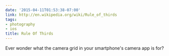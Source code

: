 ```yaml
---
date: '2015-04-11T01:53:38-07:00'
link: http://en.wikipedia.org/wiki/Rule_of_thirds
tags:
- photography
- ios
title: Rule Of Thirds
---
```


Ever wonder what the camera grid in your smartphone's camera app is for?
